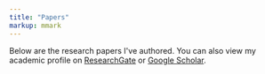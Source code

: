 ```yaml
---
title: "Papers"
markup: mmark
---
```


Below are the research papers I've authored. You can also view my academic
profile on [ResearchGate](https://www.researchgate.net/profile/Ed_Duarte) or
[Google Scholar](https://scholar.google.pt/citations?user=51ffGMMAAAAJ).
